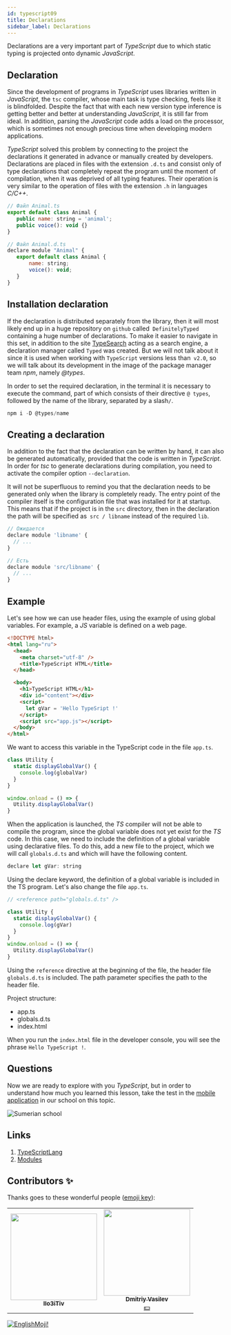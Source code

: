 ```yaml
---
id: typescript09
title: Declarations
sidebar_label: Declarations
---
```


Declarations are a very important part of _TypeScript_ due to which static typing is projected onto dynamic _JavaScript_.

## Declaration

Since the development of programs in _TypeScript_ uses libraries written in _JavaScript_, the `tsc` compiler, whose main task is type checking, feels like it is blindfolded. Despite the fact that with each new version type inference is getting better and better at understanding _JavaScript_, it is still far from ideal. In addition, parsing the _JavaScript_ code adds a load on the processor, which is sometimes not enough precious time when developing modern applications.

_TypeScript_ solved this problem by connecting to the project the declarations it generated in advance or manually created by developers. Declarations are placed in files with the extension `.d.ts` and consist only of type declarations that completely repeat the program until the moment of compilation, when it was deprived of all typing features. Their operation is very similar to the operation of files with the extension `.h` in languages _C/C++_.

```jsx
// Файл Animal.ts
export default class Animal {
   public name: string = 'animal';
   public voice(): void {}
}

// Файл Animal.d.ts
declare module "Animal" {
   export default class Animal {
       name: string;
       voice(): void;
   }
}
```

## Installation declaration

If the declaration is distributed separately from the library, then it will most likely end up in a huge repository on `github` called` DefinitelyTyped` containing a huge number of declarations. To make it easier to navigate in this set, in addition to the site [TypeSearch](https://www.typescriptlang.org/dt/search?search=) acting as a search engine, a declaration manager called `Typed` was created. But we will not talk about it since it is used when working with `TypeScript` versions less than` v2.0`, so we will talk about its development in the image of the package manager team _npm_, namely _@types_.

In order to set the required declaration, in the terminal it is necessary to execute the command, part of which consists of their directive `@ types`, followed by the name of the library, separated by a slash`/`.

```jsx
npm i -D @types/name
```

## Creating a declaration

In addition to the fact that the declaration can be written by hand, it can also be generated automatically, provided that the code is written in _TypeScript_. In order for _tsc_ to generate declarations during compilation, you need to activate the compiler option `--declaration`.

It will not be superfluous to remind you that the declaration needs to be generated only when the library is completely ready. The entry point of the compiler itself is the configuration file that was installed for it at startup. This means that if the project is in the `src` directory, then in the declaration the path will be specified as` src / libname` instead of the required `lib`.

```jsx
// Ожидается
declare module 'libname' {
  // ...
}

// Есть
declare module 'src/libname' {
  // ...
}
```

## Example

Let's see how we can use header files, using the example of using global variables. For example, a _JS_ variable is defined on a web page.

```html
<!DOCTYPE html>
<html lang="ru">
  <head>
    <meta charset="utf-8" />
    <title>TypeScript HTML</title>
  </head>

  <body>
    <h1>TypeScript HTML</h1>
    <div id="content"></div>
    <script>
      let gVar = 'Hello TypeSript !'
    </script>
    <script src="app.js"></script>
  </body>
</html>
```

We want to access this variable in the TypeScript code in the file `app.ts`.

```jsx
class Utility {
  static displayGlobalVar() {
    console.log(globalVar)
  }
}

window.onload = () => {
  Utility.displayGlobalVar()
}
```

When the application is launched, the _TS_ compiler will not be able to compile the program, since the global variable does not yet exist for the _TS_ code. In this case, we need to include the definition of a global variable using declarative files. To do this, add a new file to the project, which we will call `globals.d.ts` and which will have the following content.

```jsx
declare let gVar: string
```

Using the declare keyword, the definition of a global variable is included in the TS program. Let's also change the file `app.ts`.

```jsx
// <reference path="globals.d.ts" />

class Utility {
  static displayGlobalVar() {
    console.log(gVar)
  }
}
window.onload = () => {
  Utility.displayGlobalVar()
}
```

Using the `reference` directive at the beginning of the file, the header file` globals.d.ts` is included. The path parameter specifies the path to the header file.

Project structure:

- app.ts
- globals.d.ts
- index.html

When you run the `index.html` file in the developer console, you will see the phrase `Hello TypeScript !`.

## Questions

Now we are ready to explore with you _TypeScript_, but in order to understand how much you learned this lesson, take the test in the [mobile application](http://onelink.to/njhc95) in our school on this topic.

![Sumerian school](/img/app.jpg)

## Links

1. [TypeScriptLang](https://www.typescriptlang.org/docs/handbook/modules.html)
2. [Modules](http://typescript-lang.ru/docs/Modules.html)

## Contributors ✨

Thanks goes to these wonderful people ([emoji key](https://allcontributors.org/docs/en/emoji-key)):

<table>
  <tr> 
    <td align="center"><a href="https://github.com/IIo3iTiv"><img src="https://avatars1.githubusercontent.com/u/72025062?v=4?s=200" width="200px;" alt=""/><br /><sub><b>IIo3iTiv</b></sub></a><br /><a href="https://github.com/gHashTag/react-native-village/commits?author=IIo3iTiv" title="Documentation">  </a></td>
    <td align="center"><a href="https://fullstackserverless.github.io/"><img src="https://avatars0.githubusercontent.com/u/6774813?v=4?s=200" width="200px;" alt=""/><br /><sub><b>Dmitriy Vasilev</b></sub></a><br /><a href="#financial-gHashTag" title="Financial">💵</a></td>
  </tr>
</table>

[![EnglishMoji!](/img/logo/NeuroCoder.png)](https://vk.com/neurocoder)
